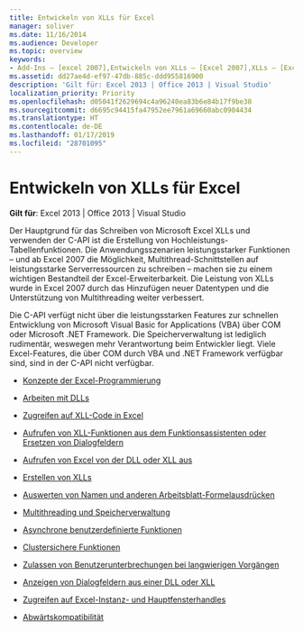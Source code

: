 ```yaml
---
title: Entwickeln von XLLs für Excel
manager: soliver
ms.date: 11/16/2014
ms.audience: Developer
ms.topic: overview
keywords:
- Add-Ins – [excel 2007],Entwickeln von XLLs – [Excel 2007],XLLs – [Excel 2007], Entwickeln
ms.assetid: dd27ae4d-ef97-47db-885c-ddd955816900
description: 'Gilt für: Excel 2013 | Office 2013 | Visual Studio'
localization_priority: Priority
ms.openlocfilehash: d05041f2629694c4a96240ea83b6e84b17f9be38
ms.sourcegitcommit: d6695c94415fa47952ee7961a69660abc0904434
ms.translationtype: HT
ms.contentlocale: de-DE
ms.lasthandoff: 01/17/2019
ms.locfileid: "28701095"
---
```

# <a name="developing-excel-xlls"></a>Entwickeln von XLLs für Excel

**Gilt für**: Excel 2013 | Office 2013 | Visual Studio 
  
Der Hauptgrund für das Schreiben von Microsoft Excel XLLs und verwenden der C-API ist die Erstellung von Hochleistungs-Tabellenfunktionen. Die Anwendungsszenarien leistungsstarker Funktionen – und ab Excel 2007 die Möglichkeit, Multithread-Schnittstellen auf leistungsstarke Serverressourcen zu schreiben – machen sie zu einem wichtigen Bestandteil der Excel-Erweiterbarkeit. Die Leistung von XLLs wurde in Excel 2007 durch das Hinzufügen neuer Datentypen und die Unterstützung von Multithreading weiter verbessert.
  
Die C-API verfügt nicht über die leistungsstarken Features zur schnellen Entwicklung von Microsoft Visual Basic for Applications (VBA) über COM oder Microsoft .NET Framework. Die Speicherverwaltung ist lediglich rudimentär, weswegen mehr Verantwortung beim Entwickler liegt. Viele Excel-Features, die über COM durch VBA und .NET Framework verfügbar sind, sind in der C-API nicht verfügbar.


- [Konzepte der Excel-Programmierung](excel-programming-concepts.md)
  
- [Arbeiten mit DLLs](working-with-dlls.md)
  
- [Zugreifen auf XLL-Code in Excel](accessing-xll-code-in-excel.md)
  
- [Aufrufen von XLL-Funktionen aus dem Funktionsassistenten oder Ersetzen von Dialogfeldern](how-to-call-xll-functions-from-the-function-wizard-or-replace-dialog-boxes.md)
  
- [Aufrufen von Excel von der DLL oder XLL aus](calling-into-excel-from-the-dll-or-xll.md)
  
- [Erstellen von XLLs](creating-xlls.md)
  
- [Auswerten von Namen und anderen Arbeitsblatt-Formelausdrücken](evaluating-names-and-other-worksheet-formula-expressions.md)
  
- [Multithreading und Speicherverwaltung](multithreading-and-memory-management.md)
  
- [Asynchrone benutzerdefinierte Funktionen](asynchronous-user-defined-functions.md)
  
- [Clustersichere Funktionen](cluster-safe-functions.md)
  
- [Zulassen von Benutzerunterbrechungen bei langwierigen Vorgängen](permitting-user-breaks-in-lengthy-operations.md)
  
- [Anzeigen von Dialogfeldern aus einer DLL oder XLL](displaying-dialog-boxes-from-within-a-dll-or-xll.md)
  
- [Zugreifen auf Excel-Instanz- und Hauptfensterhandles](how-to-access-excel-instance-and-main-window-handles.md)
  
- [Abwärtskompatibilität](backward-compatibility.md)
  

